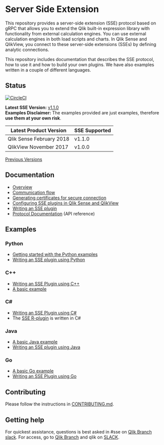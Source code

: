 # Server Side Extension

This repository provides a server-side extension (SSE) protocol based on gRPC that allows you to extend the Qlik built-in expression library with functionality from external calculation engines. You can use external calculation engines in both load scripts and charts. In Qlik Sense and QlikView, you connect to these server-side extensions (SSEs) by defining analytic connections.  

This repository includes documentation that describes the SSE protocol, how to use it and how to build your own plugins. We have also examples written in a couple of different languages.  

## Status
[![CircleCI](https://circleci.com/gh/qlik-oss/server-side-extension.svg?style=shield)](https://circleci.com/gh/qlik-oss/server-side-extension)  

__Latest SSE Version:__ [v1.1.0](https://github.com/qlik-oss/server-side-extension/releases/latest)  
__Examples Disclaimer:__ The examples provided are just examples, therefore __use them at your own risk__.   

| __Latest Product Version__ | __SSE Supported__ |
| ----- | ----- |
| Qlik Sense February 2018 | v1.1.0 |
| QlikView November 2017| v1.0.0 |

[Previous Versions](CHANGELOG.md)

## Documentation

* [Overview](docs/README.md)
* [Communication flow](docs/communication_flow.md)
* [Generating certificates for secure connection](generate_certs_guide/README.md)
* [Configuring SSE plugins in Qlik Sense and QlikView](docs/configuration.md)
* [Writing an SSE plugin](docs/writing_a_plugin.md)
* [Protocol Documentation](docs/SSE_Protocol.md) (API reference)

## Examples

### Python
* [Getting started with the Python examples](examples/python/GetStarted.md)
* [Writing an SSE plugin using Python](examples/python/README.md)

### C++
* [Writing an SSE Plugin using C++](examples/cpp/README.md)
* [A basic example](examples/cpp/basic_example/README.md)

### C#
* [Writing an SSE Plugin using C#](examples/CSharp/README.md)
* The [SSE R-plugin](https://github.com/qlik-oss/sse-r-plugin) is written in C#

### Java
* [A basic Java example](examples/java/basic_example/README.md)
* [Writing an SSE plugin using Java](examples/java/basic_example/WritingAnSSEPluginUsingJava.md)

### Go
* [A basic Go example](examples/go/basic_example/README.md)
* [Writing an SSE Plugin using Go](examples/go/README.md)

## Contributing
Please follow the instructions in [CONTRIBUTING.md](.github/CONTRIBUTING.md).

## Getting help
For quickest assistance, questions is best asked in #sse on [Qlik Branch slack](https://qlik-branch.slack.com). For access, go to [Qlik Branch](https://developer.qlik.com/#squad) and qlik on [SLACK](https://qlikbranch-slack-invite.herokuapp.com/).
